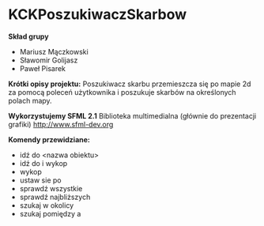 KCKPoszukiwaczSkarbow
=====================

**Skład grupy**
* Mariusz Mączkowski
* Sławomir Golijasz
* Paweł Pisarek

**Krótki opisy projektu:** Poszukiwacz skarbu przemieszcza się po mapie 2d za pomocą poleceń użytkownika i poszukuje skarbów na określonych polach mapy.

**Wykorzystujemy SFML 2.1**
Biblioteka multimedialna (głównie do prezentacji grafiki)
http://www.sfml-dev.org

**Komendy przewidziane:**
* idź do \<nazwa obiektu\>
* idź do <nazwa obiektu> i wykop
* wykop
* ustaw sie po <nazwa kierunku> <nazwa obiektu>
* sprawdź wszystkie <obiekt>
* sprawdź <liczba> najbliższych <obiekt>
* szukaj w okolicy <obiekt> 
* szukaj pomiędzy <obiekt> a <obiekt>
